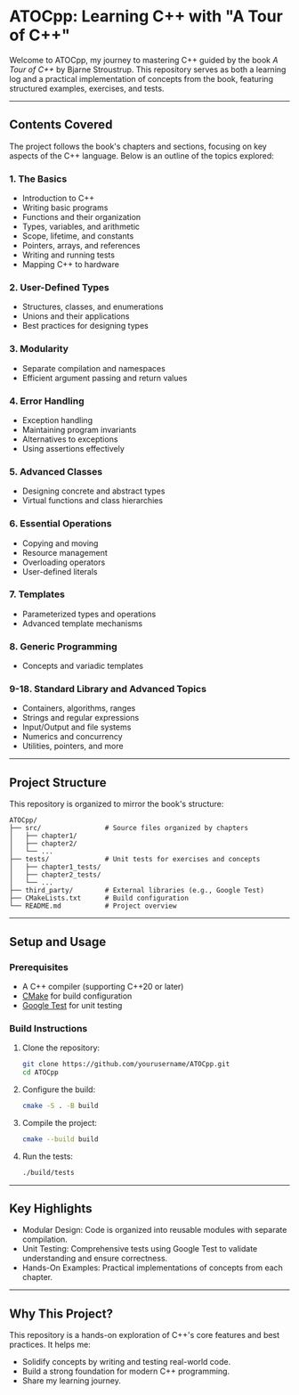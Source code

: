 # ATOCpp: Learning C++ with "A Tour of C++"

Welcome to ATOCpp, my journey to mastering C++ guided by the book *A Tour of C++* by Bjarne Stroustrup. This repository serves as both a learning log and a practical implementation of concepts from the book, featuring structured examples, exercises, and tests.

---

## Contents Covered
The project follows the book's chapters and sections, focusing on key aspects of the C++ language. Below is an outline of the topics explored:

### 1. The Basics
- Introduction to C++
- Writing basic programs
- Functions and their organization
- Types, variables, and arithmetic
- Scope, lifetime, and constants
- Pointers, arrays, and references
- Writing and running tests
- Mapping C++ to hardware

### 2. User-Defined Types
- Structures, classes, and enumerations
- Unions and their applications
- Best practices for designing types

### 3. Modularity
- Separate compilation and namespaces
- Efficient argument passing and return values

### 4. Error Handling
- Exception handling
- Maintaining program invariants
- Alternatives to exceptions
- Using assertions effectively

### 5. Advanced Classes
- Designing concrete and abstract types
- Virtual functions and class hierarchies

### 6. Essential Operations
- Copying and moving
- Resource management
- Overloading operators
- User-defined literals

### 7. Templates
- Parameterized types and operations
- Advanced template mechanisms

### 8. Generic Programming
- Concepts and variadic templates

### 9-18. Standard Library and Advanced Topics
- Containers, algorithms, ranges
- Strings and regular expressions
- Input/Output and file systems
- Numerics and concurrency
- Utilities, pointers, and more

---

## Project Structure
This repository is organized to mirror the book's structure:

```
ATOCpp/
├── src/                # Source files organized by chapters
│   ├── chapter1/
│   ├── chapter2/
│   └── ...
├── tests/              # Unit tests for exercises and concepts
│   ├── chapter1_tests/
│   ├── chapter2_tests/
│   └── ...
├── third_party/        # External libraries (e.g., Google Test)
├── CMakeLists.txt      # Build configuration
└── README.md           # Project overview
```

---

## Setup and Usage

### Prerequisites
- A C++ compiler (supporting C++20 or later)
- [CMake](https://cmake.org/) for build configuration
- [Google Test](https://github.com/google/googletest) for unit testing

### Build Instructions
1. Clone the repository:
   ```bash
   git clone https://github.com/yourusername/ATOCpp.git
   cd ATOCpp
   ```
2. Configure the build:
   ```bash
   cmake -S . -B build
   ```
3. Compile the project:
   ```bash
   cmake --build build
   ```
4. Run the tests:
   ```bash
   ./build/tests
   ```

---

## Key Highlights
- Modular Design: Code is organized into reusable modules with separate compilation.
- Unit Testing: Comprehensive tests using Google Test to validate understanding and ensure correctness.
- Hands-On Examples: Practical implementations of concepts from each chapter.

---

## Why This Project?
This repository is a hands-on exploration of C++'s core features and best practices. It helps me:
- Solidify concepts by writing and testing real-world code.
- Build a strong foundation for modern C++ programming.
- Share my learning journey.

